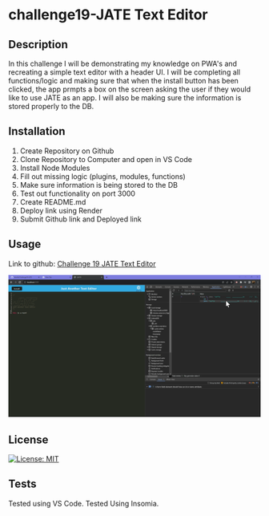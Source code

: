 # challenge19-JATE Text Editor

## Description
In this challenge I will be demonstrating my knowledge on PWA's and recreating a simple text editor with a header UI. I will be completing all functions/logic and making sure that when the install button has been clicked, the app prmpts a box on the screen asking the user if they would like to use JATE as an app. I will also be making sure the information is stored properly to the DB.  

## Installation
<ol>
    <li>Create Repository on Github</li>
    <li>Clone Repository to Computer and open in VS Code</li>
    <li>Install Node Modules</li>
    <li>Fill out missing logic (plugins, modules, functions)</li>
    <li>Make sure information is being stored to the DB</li>
    <li>Test out functionality on port 3000</li>
    <li>Create README.md</li>
    <li>Deploy link using Render</li>
    <li>Submit Github link and Deployed link</li>
</ol>

## Usage
<p>Link to github: <a href="https://github.com/bizwliz/Challenge19-JATE">Challenge 19 JATE Text Editor</a></p>
<img src="./client/src/images/screenshot.png"></a>

## License
 [![License: MIT](https://img.shields.io/badge/License-MIT-yellow.svg)](https://opensource.org/licenses/MIT)

## Tests
Tested using VS Code.
Tested Using Insomia.
